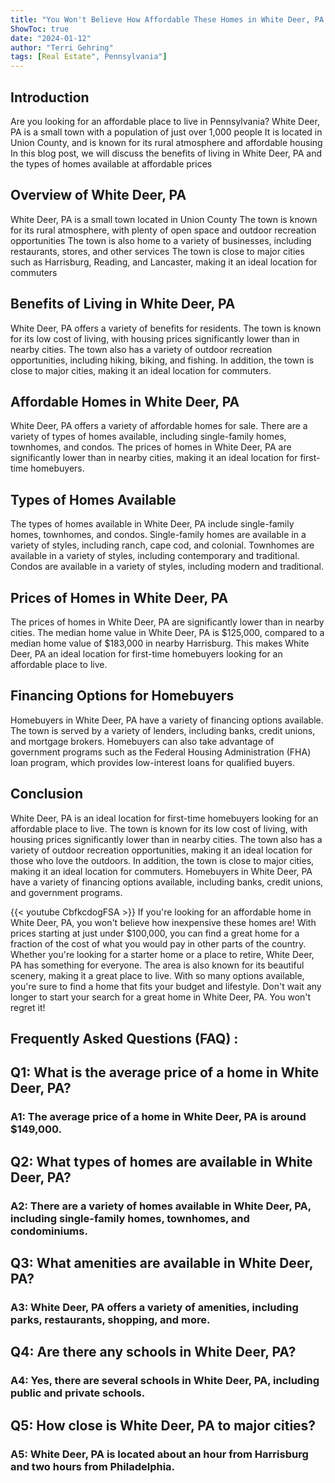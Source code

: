 ```yaml
---
title: "You Won't Believe How Affordable These Homes in White Deer, PA Are!"
ShowToc: true 
date: "2024-01-12"
author: "Terri Gehring" 
tags: [Real Estate", Pennsylvania"]
---
```

## Introduction
Are you looking for an affordable place to live in Pennsylvania? White Deer, PA is a small town with a population of just over 1,000 people It is located in Union County, and is known for its rural atmosphere and affordable housing In this blog post, we will discuss the benefits of living in White Deer, PA and the types of homes available at affordable prices

## Overview of White Deer, PA
White Deer, PA is a small town located in Union County The town is known for its rural atmosphere, with plenty of open space and outdoor recreation opportunities The town is also home to a variety of businesses, including restaurants, stores, and other services The town is close to major cities such as Harrisburg, Reading, and Lancaster, making it an ideal location for commuters

## Benefits of Living in White Deer, PA
White Deer, PA offers a variety of benefits for residents. The town is known for its low cost of living, with housing prices significantly lower than in nearby cities. The town also has a variety of outdoor recreation opportunities, including hiking, biking, and fishing. In addition, the town is close to major cities, making it an ideal location for commuters.

## Affordable Homes in White Deer, PA
White Deer, PA offers a variety of affordable homes for sale. There are a variety of types of homes available, including single-family homes, townhomes, and condos. The prices of homes in White Deer, PA are significantly lower than in nearby cities, making it an ideal location for first-time homebuyers.

## Types of Homes Available
The types of homes available in White Deer, PA include single-family homes, townhomes, and condos. Single-family homes are available in a variety of styles, including ranch, cape cod, and colonial. Townhomes are available in a variety of styles, including contemporary and traditional. Condos are available in a variety of styles, including modern and traditional.

## Prices of Homes in White Deer, PA
The prices of homes in White Deer, PA are significantly lower than in nearby cities. The median home value in White Deer, PA is $125,000, compared to a median home value of $183,000 in nearby Harrisburg. This makes White Deer, PA an ideal location for first-time homebuyers looking for an affordable place to live.

## Financing Options for Homebuyers
Homebuyers in White Deer, PA have a variety of financing options available. The town is served by a variety of lenders, including banks, credit unions, and mortgage brokers. Homebuyers can also take advantage of government programs such as the Federal Housing Administration (FHA) loan program, which provides low-interest loans for qualified buyers.

## Conclusion
White Deer, PA is an ideal location for first-time homebuyers looking for an affordable place to live. The town is known for its low cost of living, with housing prices significantly lower than in nearby cities. The town also has a variety of outdoor recreation opportunities, making it an ideal location for those who love the outdoors. In addition, the town is close to major cities, making it an ideal location for commuters. Homebuyers in White Deer, PA have a variety of financing options available, including banks, credit unions, and government programs.

{{< youtube CbfkcdogFSA >}} 
If you're looking for an affordable home in White Deer, PA, you won't believe how inexpensive these homes are! With prices starting at just under $100,000, you can find a great home for a fraction of the cost of what you would pay in other parts of the country. Whether you're looking for a starter home or a place to retire, White Deer, PA has something for everyone. The area is also known for its beautiful scenery, making it a great place to live. With so many options available, you're sure to find a home that fits your budget and lifestyle. Don't wait any longer to start your search for a great home in White Deer, PA. You won't regret it!

## Frequently Asked Questions (FAQ) :
<h2>Q1: What is the average price of a home in White Deer, PA?</h2>

<h3>A1: The average price of a home in White Deer, PA is around $149,000.</h3>

<h2>Q2: What types of homes are available in White Deer, PA?</h2>

<h3>A2: There are a variety of homes available in White Deer, PA, including single-family homes, townhomes, and condominiums.</h3>

<h2>Q3: What amenities are available in White Deer, PA?</h2>

<h3>A3: White Deer, PA offers a variety of amenities, including parks, restaurants, shopping, and more.</h3>

<h2>Q4: Are there any schools in White Deer, PA?</h2>

<h3>A4: Yes, there are several schools in White Deer, PA, including public and private schools.</h3>

<h2>Q5: How close is White Deer, PA to major cities?</h2>

<h3>A5: White Deer, PA is located about an hour from Harrisburg and two hours from Philadelphia.</h3>



